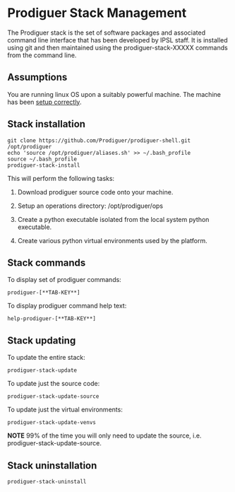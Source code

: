 # Prodiguer Stack Management

The Prodiguer stack is the set of software packages and associated command line interface that has been developed by IPSL staff.  It is installed using git and then maintained using the prodiguer-stack-XXXXX commands from the command line. 

## Assumptions

You are running linux OS upon a suitably powerful machine.  The machine has been [setup correctly](https://github.com/Prodiguer/prodiguer-docs/blob/master/developer/setup_machine.md).

## Stack installation  

<pre><code>git clone https://github.com/Prodiguer/prodiguer-shell.git /opt/prodiguer  
echo 'source /opt/prodiguer/aliases.sh' >> ~/.bash_profile  
source ~/.bash_profile  
prodiguer-stack-install
</pre></code>

This will perform the following tasks:  

1.	Download prodiguer source code onto your machine.  

2.	Setup an operations directory: /opt/prodiguer/ops  

3.	Create a python executable isolated from the local system python executable.  

4.	Create various python virtual environments used by the platform.  

## Stack commands    

To display set of prodiguer commands:  

<pre><code>prodiguer-[**TAB-KEY**]</pre></code>

To display prodiguer command help text:  

<pre><code>help-prodiguer-[**TAB-KEY**]</pre></code>

## Stack updating  

To update the entire stack:  
<pre><code>prodiguer-stack-update</pre></code>

To update just the source code:  
<pre><code>prodiguer-stack-update-source</pre></code>

To update just the virtual environments:  
<pre><code>prodiguer-stack-update-venvs</pre></code>

**NOTE** 99% of the time you will only need to update the source, i.e. prodiguer-stack-update-source.

## Stack uninstallation  

<pre><code>prodiguer-stack-uninstall</pre></code>
